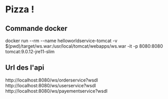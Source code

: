 Pizza !
========

Commande docker
---------------
docker run --rm --name helloworldservice-tomcat -v $(pwd)/target/ws.war:/usr/local/tomcat/webapps/ws.war -it -p 8080:8080 tomcat:9.0.12-jre11-slim

Url des l'api
-------------

http://localhost:8080/ws/orderservice?wsdl
http://localhost:8080/ws/userservice?wsdl
http://localhost:8080/ws/payementservice?wsdl